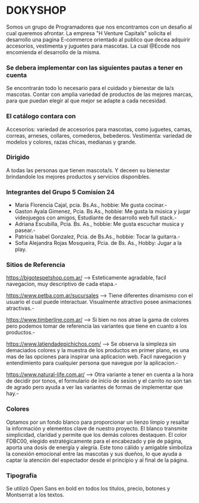 # DOKYSHOP

Somos un grupo de Programadores que nos encontramos con un desafio al cual queremos afrontar. La empresa "H Venture Capitals" solicita el desarrollo una pagina E-commerce orientado al publico que decea adquirir accesorios, vestimenta y juguetes para mascotas. La cual @Ecode nos encomienda el desarrollo de la misma.

### Se debera implementar con las siguientes pautas a tener en cuenta

Se encontrarán todo lo necesario para el cuidado y bienestar de la/s mascotas. Contar con amplia variedad de productos de las mejores marcas, para que puedan elegir al que mejor se adapte a cada necesidad.

### El catálogo contara con

Accesorios: variedad de accesorios para mascotas, como juguetes, camas, correas, arneses, collares, comederos, bebederos.
Vestimenta: variedad de modelos y colores, razas chicas, medianas y grande.

### Dirigido 

A todas las personas que tienen mascota/s. Y deceen su bienestar brindandole los mejores productos y servicios disponibles.

### Integrantes del Grupo 5 Comision 24

- Maria Florencia Cajal, pcia. Bs.As., hobbie: Me gusta cocinar.-
- Gaston Ayala Gimenez, Pcia. Bs As., hobbie: Me gusta la música y jugar videojuegos con amigos, Estudiante de desarrollo web full stack.-
- Adriana Escubilla, Pcia. Bs. As., hobbie: Me gusta escuchar musica y pasear.-
- Patricia Isabel Gonzalez, Pcia. de Bs.As., hobbie: Tocar la guitarra.-
- Sofia Alejandra Rojas Mosqueira, Pcia. de Bs. As.,  Hobby: Jugar a la play.


### Sitios de Referencia

https://bigotespetshop.com.ar/   -->     Esteticamente agradable, facil navegacion, muy descriptivo de cada etapa.-

https://www.petba.com.ar/sucursales    -->  Tiene diferentes dinamismo con el usuario el cual puede interactuar. Visualmente atractivo posee animaciones atractivas.-

https://www.timberline.com.ar/       --> Si bien no nos atrae la gama de colores pero podemos tomar de referencia las variantes que tiene en cuanto a los productos.-

https://www.latiendadepichichos.com/  -->  Se observa la simpleza sin demaciados colores y la muestra de los productos en primer plano, es una mas de las opciones para inspirar una aplicacion web. Facil navegacion y entendimiento para cualquier persona que navegue por la aplicacion.-

https://www.natural-life.com.ar/   -->  Otra variante a tener en cuenta a la hora de decidir por tonos, el formulario de inicio de sesion y el carrito no son tan de agrado pero ayuda a ver las variantes de formas de implementar que hay.-

### Colores

Optamos por un fondo blanco para proporcionar un lienzo limpio y resaltar la información y elementos clave de nuestro proyecto. El blanco transmite simplicidad, claridad y permite que los demás colores destaquen.
El color FDBC00, elegido estratégicamente para el encabezado y pie de página, aporta una dosis de energía y alegría. Este tono cálido y amigable simboliza la conexión emocional entre las mascotas y sus dueños, lo que ayuda a captar la atención del espectador desde el principio y al final de la página.

### Tipografía

Se utilizó Open Sans  en bold en todos los titulos, precio, botones y Montserrat a los textos.